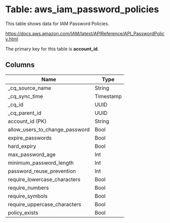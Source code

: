 # Table: aws_iam_password_policies

This table shows data for IAM Password Policies.

https://docs.aws.amazon.com/IAM/latest/APIReference/API_PasswordPolicy.html

The primary key for this table is **account_id**.

## Columns

| Name          | Type          |
| ------------- | ------------- |
|_cq_source_name|String|
|_cq_sync_time|Timestamp|
|_cq_id|UUID|
|_cq_parent_id|UUID|
|account_id (PK)|String|
|allow_users_to_change_password|Bool|
|expire_passwords|Bool|
|hard_expiry|Bool|
|max_password_age|Int|
|minimum_password_length|Int|
|password_reuse_prevention|Int|
|require_lowercase_characters|Bool|
|require_numbers|Bool|
|require_symbols|Bool|
|require_uppercase_characters|Bool|
|policy_exists|Bool|